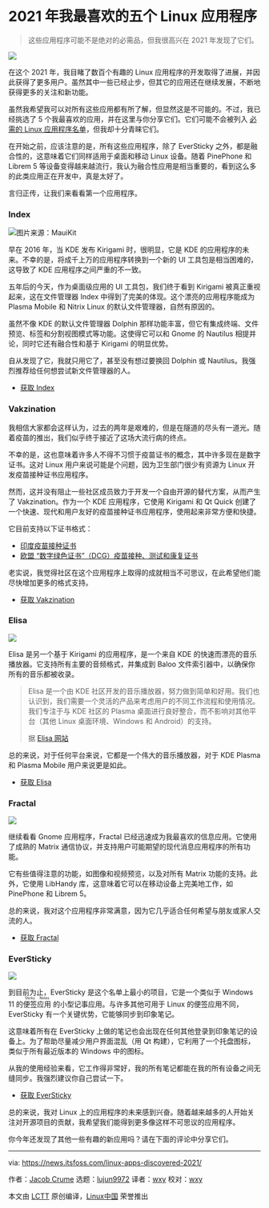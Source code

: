 [#]: subject: "My Top 5 Favorite Linux Apps That I Discovered in 2021"
[#]: via: "https://news.itsfoss.com/linux-apps-discovered-2021/"
[#]: author: "Jacob Crume https://news.itsfoss.com/author/jacob/"
[#]: collector: "lujun9972"
[#]: translator: "wxy"
[#]: reviewer: "wxy"
[#]: publisher: "wxy"
[#]: url: "https://linux.cn/article-14140-1.html"

2021 年我最喜欢的五个 Linux 应用程序
======

> 这些应用程序可能不是绝对的必需品，但我很高兴在 2021 年发现了它们。

![](https://i2.wp.com/news.itsfoss.com/wp-content/uploads/2021/12/linux-apps-discovered-in-2021.png?w=1200&ssl=1)

在这个 2021 年，我目睹了数百个有趣的 Linux 应用程序的开发取得了进展，并因此获得了更多用户。虽然其中一些已经止步，但其它的应用还在继续发展，不断地获得更多的关注和新功能。

虽然我希望我可以对所有这些应用都有所了解，但显然这是不可能的。不过，我已经挑选了 5 个我最喜欢的应用，并在这里与你分享它们。它们可能不会被列入 [必需的 Linux 应用程序名单][1]，但我却十分青睐它们。

在开始之前，应该注意的是，所有这些应用程序，除了 EverSticky 之外，都是融合性的，这意味着它们同样适用于桌面和移动 Linux 设备。随着 PinePhone 和 Librem 5 等设备变得越来越流行，我认为融合性应用是相当重要的，看到这么多的此类应用正在开发中，真是太好了。

言归正传，让我们来看看第一个应用程序。

### Index

![图片来源：MauiKit][2]

早在 2016 年，当 KDE 发布 Kirigami 时，很明显，它是 KDE 的应用程序的未来。不幸的是，将成千上万的应用程序转换到一个新的 UI 工具包是相当困难的，这导致了 KDE 应用程序之间严重的不一致。

五年后的今天，作为桌面级应用的 UI 工具包，我们终于看到 Kirigami 被真正重视起来，这在文件管理器 Index 中得到了完美的体现。这个漂亮的应用程序能成为 Plasma Mobile 和 Nitrix Linux 的默认文件管理器，自然有原因的。

虽然不像 KDE 的默认文件管理器 Dolphin 那样功能丰富，但它有集成终端、文件预览、标签和分割视图模式等功能。这使得它可以和 Gnome 的 Nautilus 相提并论，同时它还有融合性和基于 Kirigami 的明显优势。

自从发现了它，我就只用它了，甚至没有想过要换回 Dolphin 或 Nautilus。我强烈推荐给任何想尝试新文件管理器的人。

- [获取 Index][3]

### Vakzination

我相信大家都会这样认为，过去的两年是艰难的，但是在隧道的尽头有一道光。随着疫苗的推出，我们似乎终于接近了这场大流行病的终点。

不幸的是，这也意味着许多人不得不习惯于疫苗证书的概念，其中许多现在是数字证书。这对 Linux 用户来说可能是个问题，因为卫生部门很少有资源为 Linux 开发疫苗接种证书应用程序。

然而，这并没有阻止一些社区成员致力于开发一个自由开源的替代方案，从而产生了 Vakzination。作为一个 KDE 应用程序，它使用 Kirigami 和 Qt Quick 创建了一个快速、现代和用户友好的疫苗接种证书应用程序，使用起来非常方便和快捷。

它目前支持以下证书格式：

  * [印度疫苗接种证书][4]
  * [欧盟 “数字绿色证书”（DCG）疫苗接种、测试和康复证书][5] 

老实说，我觉得社区在这个应用程序上取得的成就相当不可思议，在此希望他们能尽快增加更多的格式支持。

- [获取 Vakzination][6]

### Elisa

![][7]

Elisa 是另一个基于 Kirigami 的应用程序，是一个来自 KDE 的快速而漂亮的音乐播放器。它支持所有主要的音频格式，并集成到 Baloo 文件索引器中，以确保你所有的音乐都被收录。

> Elisa 是一个由 KDE 社区开发的音乐播放器，努力做到简单和好用。我们也认识到，我们需要一个灵活的产品来考虑用户的不同工作流程和使用情况。我们专注于与 KDE 社区的 Plasma 桌面进行良好整合，而不影响对其他平台（其他 Linux 桌面环境、Windows 和 Android）的支持。
> 
> 据 [Elisa 网站][8]

总的来说，对于任何平台来说，它都是一个伟大的音乐播放器，对于 KDE Plasma 和 Plasma Mobile 用户来说更是如此。

- [获取 Elisa][9]

### Fractal

![][10]

继续看看 Gnome 应用程序，Fractal 已经迅速成为我最喜欢的信息应用。它使用了成熟的 Matrix 通信协议，并支持用户可能期望的现代消息应用程序的所有功能。

它有些值得注意的功能，如图像和视频预览，以及对所有 Matrix 功能的支持。此外，它使用 LibHandy 库，这意味着它可以在移动设备上完美地工作，如 PinePhone 和 Librem 5。

总的来说，我对这个应用程序非常满意，因为它几乎适合任何希望与朋友或家人交流的人。

- [获取 Fractal][11]

### EverSticky

![][12]

到目前为止，EverSticky 是这个名单上最小的项目，它是一个类似于 Windows 11 的<ruby>便签应用<rt>Sticky Notes</rt></ruby> 的小型记事应用。与许多其他可用于 Linux 的便签应用不同，EverSticky 有一个关键优势，它能够同步到印象笔记。

这意味着所有在 EverSticky 上做的笔记也会出现在任何其他登录到印象笔记的设备上。为了帮助尽量减少用户界面混乱（用 Qt 构建），它利用了一个托盘图标，类似于所有最近版本的 Windows 中的图标。

从我的使用经验来看，它工作得非常好，我的所有笔记都能在我的所有设备之间无缝同步。我强烈建议你自己尝试一下。

- [获取 EverSticky][13]

总的来说，我对 Linux 上的应用程序的未来感到兴奋。随着越来越多的人开始关注对开源项目的贡献，我希望我们能得到更多像这样不可思议的应用程序。

你今年还发现了其他一些有趣的新应用吗？请在下面的评论中分享它们。

--------------------------------------------------------------------------------

via: https://news.itsfoss.com/linux-apps-discovered-2021/

作者：[Jacob Crume][a]
选题：[lujun9972][b]
译者：[wxy](https://github.com/wxy)
校对：[wxy](https://github.com/wxy)

本文由 [LCTT](https://github.com/LCTT/TranslateProject) 原创编译，[Linux中国](https://linux.cn/) 荣誉推出

[a]: https://news.itsfoss.com/author/jacob/
[b]: https://github.com/lujun9972
[1]: https://itsfoss.com/essential-linux-applications/
[2]: https://i1.wp.com/news.itsfoss.com/wp-content/uploads/2021/11/index-fm.png?resize=1568%2C1037&ssl=1
[3]: https://mauikit.org/apps/index/
[4]: https://en.wikipedia.org/wiki/Verifiable_credentials
[5]: https://github.com/eu-digital-green-certificates
[6]: https://invent.kde.org/plasma-mobile/vakzination
[7]: https://i0.wp.com/news.itsfoss.com/wp-content/uploads/2021/04/Elisa-screenshot.png?w=800&ssl=1
[8]: https://elisa.kde.org/
[9]: tmp.C4FwOdq3pZ
[10]: https://i1.wp.com/news.itsfoss.com/wp-content/uploads/2021/11/fractal-4.0.png?resize=1568%2C882&ssl=1
[11]: https://wiki.gnome.org/Apps/Fractal
[12]: https://i0.wp.com/news.itsfoss.com/wp-content/uploads/2021/12/eversticky.png?w=580&ssl=1
[13]: https://github.com/itsmejoeeey/eversticky
